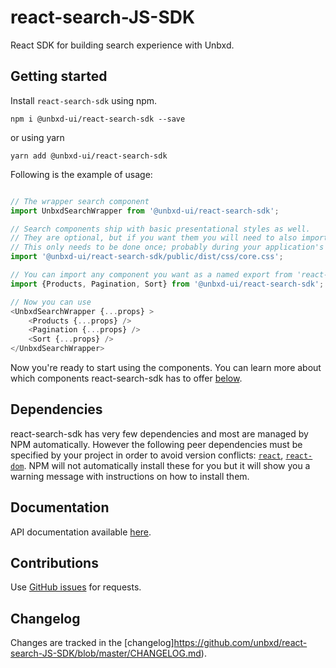 # react-search-JS-SDK
React SDK for building search experience with Unbxd.

## Getting started

Install `react-search-sdk` using npm.

```shell
npm i @unbxd-ui/react-search-sdk --save
```

or using yarn 

```shell
yarn add @unbxd-ui/react-search-sdk
```

Following is the example of usage:
```js

// The wrapper search component
import UnbxdSearchWrapper from '@unbxd-ui/react-search-sdk';

// Search components ship with basic presentational styles as well. 
// They are optional, but if you want them you will need to also import the CSS file.
// This only needs to be done once; probably during your application's bootstrapping process.
import '@unbxd-ui/react-search-sdk/public/dist/css/core.css';

// You can import any component you want as a named export from 'react-search-sdk'
import {Products, Pagination, Sort} from '@unbxd-ui/react-search-sdk';

// Now you can use 
<UnbxdSearchWrapper {...props} >
    <Products {...props} />
    <Pagination {...props} />
    <Sort {...props} />
</UnbxdSearchWrapper>

```

Now you're ready to start using the components.
You can learn more about which components react-search-sdk has to offer [below](#documentation).

## Dependencies

react-search-sdk has very few dependencies and most are managed by NPM automatically.
However the following peer dependencies must be specified by your project in order to avoid version conflicts:
[`react`](https://www.npmjs.com/package/react),
[`react-dom`](https://www.npmjs.com/package/react-dom).
NPM will not automatically install these for you but it will show you a warning message with instructions on how to install them.


## Documentation
API documentation available [here](https://unbxd.github.io/react-search-JS-SDK/).


## Contributions

Use [GitHub issues](https://github.com/unbxd/react-search-JS-SDK/issues) for requests.

## Changelog

Changes are tracked in the [changelog]https://github.com/unbxd/react-search-JS-SDK/blob/master/CHANGELOG.md).
